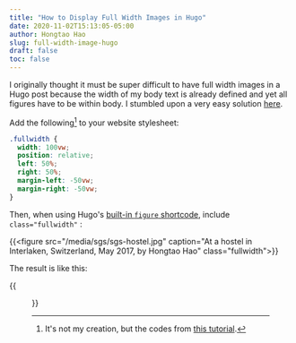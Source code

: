 ```yaml
---
title: "How to Display Full Width Images in Hugo"
date: 2020-11-02T15:13:05-05:00
author: Hongtao Hao
slug: full-width-image-hugo
draft: false
toc: false
---
```

I originally thought it must be super difficult to have full width images in a Hugo post because the width of my body text is already defined and yet all figures have to be within body. I stumbled upon a very easy solution [here](https://visionscarto.net/observable-jekyll/).

Add the following[^1] to your website stylesheet:

```css
.fullwidth {
  width: 100vw;
  position: relative;
  left: 50%;
  right: 50%;
  margin-left: -50vw;
  margin-right: -50vw;
}
```

Then, when using Hugo's [built-in `figure` shortcode](https://gohugo.io/templates/shortcode-templates/#single-named-example-image), include `class="fullwidth"` :

{{&lt;figure src=&quot;/media/sgs/sgs-hostel.jpg&quot; caption=&quot;At a hostel in Interlaken, Switzerland, May 2017, by Hongtao Hao&quot; class=&quot;fullwidth&quot;&gt;}}

The result is like this:

{{<figure src="/media/sgs/sgs-hostel.jpg" caption="On the balcony of a hostel in Interlaken, Switzerland, May 2017, by Hongtao Hao" class="fullwidth">}}


[^1]: It's not my creation, but the codes from [this tutorial](https://visionscarto.net/observable-jekyll/).